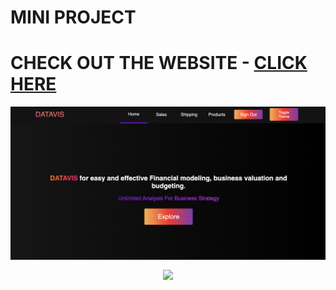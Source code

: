# MINI PROJECT

# CHECK OUT THE WEBSITE - [CLICK HERE](https://mini-project-indol.vercel.app/)

<p align="center">
  <a href="https://mini-project-indol.vercel.app/" target="blank"><img align="center" src="Screenshot 2022-05-18 at 7.35.31 PM.png" alt="DATAVIS" /></a>
</p>

<p align="center">
  <img style='border:2px solid #FFFFFF' src="/datavis.gif">
</p>
